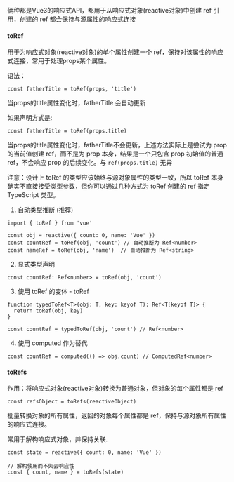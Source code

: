 俩种都是Vue3的响应式API，都用于从响应式对象(reactive对象)中创建 ref 引用，创建的 ref 都会保持与源属性的响应式连接

#### toRef

用于为响应式对象(reactive对象)的单个属性创建一个 ref，保持对该属性的响应式连接，常用于处理props某个属性。

语法：
```vue3
const fatherTitle = toRef(props, 'title')
```
当props的title属性变化时，fatherTitle 会自动更新

如果声明方式是:
```vue3
const fatherTitle = toRef(props.title)
```
当props的title属性变化时，fatherTitle不会更新，上述方法实际上是尝试为 prop 的当前值创建 ref，而不是为 prop 本身，结果是一个只包含 prop 初始值的普通 ref，不会响应 prop 的后续变化。与 `ref(props.title)` 无异

注意：设计上 toRef 的类型应该始终与源对象属性的类型一致，所以 toRef 本身确实不直接接受类型参数，但你可以通过几种方式为 toRef 创建的 ref 指定 TypeScript 类型。

1) 自动类型推断 (推荐)
```vue3
import { toRef } from 'vue'

const obj = reactive({ count: 0, name: 'Vue' })
const countRef = toRef(obj, 'count') // 自动推断为 Ref<number>
const nameRef = toRef(obj, 'name')  // 自动推断为 Ref<string>
```

2) 显式类型声明
```
const countRef: Ref<number> = toRef(obj, 'count')
```
3) 使用 toRef 的变体 - toRef<T>
```
function typedToRef<T>(obj: T, key: keyof T): Ref<T[keyof T]> {
  return toRef(obj, key)
}

const countRef = typedToRef(obj, 'count') // Ref<number>
```
4) 使用 computed 作为替代
```
const countRef = computed(() => obj.count) // ComputedRef<number>
```
#### toRefs

作用：将响应式对象(reactive对象)转换为普通对象，但对象的每个属性都是 ref

```vue3
const refsObject = toRefs(reactiveObject)
```

批量转换对象的所有属性，返回的对象每个属性都是 ref，保持与源对象所有属性的响应式连接。

常用于解构响应式对象，并保持关联.

```vue3
const state = reactive({ count: 0, name: 'Vue' })

// 解构使用而不失去响应性
const { count, name } = toRefs(state)
```
